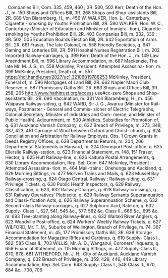. Companies Bill, Com. 335, 459, 460 ; 3R. 500, 502 Kerr, Death of the Hon. J., m. 150 Shops and Offices Bill, 3R. 268 Shops and Shop-assistants Bill, 2R. 689 Von Blaramberg, H., m. 456 W. WALKER, Hon. L., Canterbury, Cigarette - smoking by Youths Prohibition Bill, 2R. 590 WALKER, Hon. W. C., Canterbury (Minister of Education and Minister of Immigra- tion), Cigarette-smoking by Youths Prohibition Bill, 2R. 403 Companies Bill, m. 332, 339 ; 3R. 502, 505 Education Boards Election Bill, 2R. 642 Exportation of Arms Bill, 2R. 661 Fraser, The late Colonel, m. 558 Friendly Societies, q. 641 Gaming and Lotteries Bill, 2R. 591 Hospital Nurses Registration Bill, m. 202 Imported Railway-carriages, q. 399 Kerr, Death of the Hon. J., m. 149 Law Amendment Bill, m. 596 Library Accommodation, m. 687 Mackenzie, The late Mr. M. J. S., m. 558 Mckinley, President: Attempted Assassina- tion, m. 399 McKinley, President, Death of, m. 557 https://hdl.handle.net/2027/uc1.32106019788253 McKinley, President, Funeral of, m. 596 Mortgages of Land Bill, 2R. 662 Napier Maori Club Reserve, q. 587 Promissory Oaths Bill, 2R. 663 Shops and Offices Bill, 3R. 258, 265 http://www.hathitrust.org/access use#cc-zero Shops and Shop-assistants Bill, 2R. 690 Vaccination, m. 331 Von Blaramberg, H., m. 456 Waipawa Railway-siding, q. 642 WARD, Sir J. G., Awarua (Minister for Rail- ways, Postmaster - General and Commis- sioner of Electric Telegraphs, Colonial Secretary, Minister of Industries and Com- merce, and Minister of Public Health), Adjournment, m. 500 Athletics, Subsidies for Promotion of, q. 631 Auckland Varnish Company, q. 632 Breach of Privilege, m. 273, 348, 387, 423, 451 Carriage of Wool between Oxford and Christ- church, q. 624 Conciliation and Arbitration for Railway Employés, Obs. 1 Crown Grants in Deeds Registry Offices, q. 628 Departmental Returns, m. 204, 206 Departmental Statements in Hansard, m. 224 Devonport Post-office, q. 625 Ellerslie Railway-station, q. 623 Financial Statement, m. 148, 151 Fraser, Hector, q. 625 Hutt Railway-line, q. 626 Kaituna Postal Arrangements, q. 630 Library Accommodation, Rep. Sel. Com. 647 Mckinley, President : Attempted Assassina- tion, m. 464 Mail-trains : Onehunga and Auckland, q. 629 Morning Sittings, m. 477 Morven Trains and Mails, q. 623 Mussel Bay Railway-crossing, q. 624 Otago Central. Railway : Railway-siding, q. 631 Privilege Tickets, q. 630 Public Health Inspectors, q. 629 Railway Classification, q. 623, 632 Railway Charges, q. 628 Railway-crossings, q. 631 Railway Operatives' Plebiscite, q. 629 Railway Servants Superannuation and Classi- fication Acts, q. 626 Railway Superannuation Scheme, q. 632 Second-class Railway-carriages, q. 627 Sulphuric Acid, Rate on, q. 632 Supply- Class I., 527, 541, 545 &c., 577, 582 &c. Class II., 666 &c., 695 &c. m. 693 Tree-planting along Railway-lines, q. 632 Waitaki River Anglers, q. 623 Woodville Post-office, q. 624 Workers' Weekly Railway Tickets, q. 627 WILFORD, Mr. T. M., Suburbs of Wellington, Breach of Privilege, m. 74, 367 Financial Statement, m. 45, 177 Promissory Oaths Bill, 3R. 638 Storage Accommodation for Magazine Rifles and Carbines, q. 610 Supply- Class I., 582, 585 Class II., 703 WILLIS, Mr. A. D., Wanganui, Coroners' Inquests, q. 658 Financial Statement, m. 115 Morning Sittings, m. 472 Supply-Class II., 670, 678, 681 WITHEFORD, Mr. J. H., City of Auckland, Auckland Varnish Company, q. 632 Breach of Privilege, m. 359, 429, 446, 449 Library Accommodation, Rep. Sel. Com. 648 Supply- Class I., 548 Class II., 670, 684 &c., 700, 706 